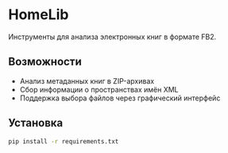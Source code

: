 # HomeLib

Инструменты для анализа электронных книг в формате FB2.

## Возможности

- Анализ метаданных книг в ZIP-архивах
- Сбор информации о пространствах имён XML
- Поддержка выбора файлов через графический интерфейс

## Установка

```bash
pip install -r requirements.txt
```
